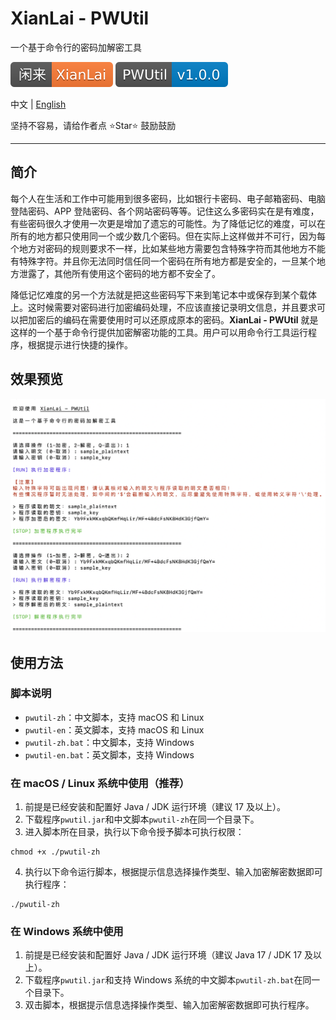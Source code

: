 # XianLai - PWUtil

一个基于命令行的密码加解密工具

![](./docs/xianlai-badge.svg) ![](./docs/pwutil-version-badge.svg)

中文 | [English](README_EN.md)

坚持不容易，请给作者点 ⭐️Star⭐️ 鼓励鼓励

---

## 简介

每个人在生活和工作中可能用到很多密码，比如银行卡密码、电子邮箱密码、电脑登陆密码、APP 登陆密码、各个网站密码等等。记住这么多密码实在是有难度，有些密码很久才使用一次更是增加了遗忘的可能性。为了降低记忆的难度，可以在所有的地方都只使用同一个或少数几个密码。但在实际上这样做并不可行，因为每个地方对密码的规则要求不一样，比如某些地方需要包含特殊字符而其他地方不能有特殊字符。并且你无法同时信任同一个密码在所有地方都是安全的，一旦某个地方泄露了，其他所有使用这个密码的地方都不安全了。

降低记忆难度的另一个方法就是把这些密码写下来到笔记本中或保存到某个载体上。这时候需要对密码进行加密编码处理，不应该直接记录明文信息，并且要求可以把加密后的编码在需要使用时可以还原成原本的密码。**XianLai - PWUtil** 就是这样的一个基于命令行提供加密解密功能的工具。用户可以用命令行工具运行程序，根据提示进行快捷的操作。

## 效果预览

![](./docs/preview-zh.png)

## 使用方法

### 脚本说明

- `pwutil-zh`：中文脚本，支持 macOS 和 Linux 
- `pwutil-en`：英文脚本，支持 macOS 和 Linux 
- `pwutil-zh.bat`：中文脚本，支持 Windows
- `pwutil-en.bat`：英文脚本，支持 Windows

### 在 macOS / Linux 系统中使用（推荐）

1. 前提是已经安装和配置好 Java / JDK 运行环境（建议 17 及以上）。
2. 下载程序`pwutil.jar`和中文脚本`pwutil-zh`在同一个目录下。
3. 进入脚本所在目录，执行以下命令授予脚本可执行权限：

```shell
chmod +x ./pwutil-zh
```

4. 执行以下命令运行脚本，根据提示信息选择操作类型、输入加密解密数据即可执行程序：

```shell
./pwutil-zh
```

### 在 Windows 系统中使用

1. 前提是已经安装和配置好 Java / JDK 运行环境（建议  Java 17 / JDK 17 及以上）。
2. 下载程序`pwutil.jar`和支持 Windows 系统的中文脚本`pwutil-zh.bat`在同一个目录下。
3. 双击脚本，根据提示信息选择操作类型、输入加密解密数据即可执行程序。

